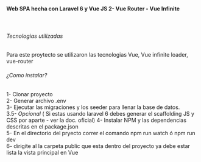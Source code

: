 <h4>Web SPA hecha con Laravel 6 y Vue JS 2- Vue Router - Vue Infinite</h4>

<br>

<h6>Tecnologias utilizadas</h6>

Para este proytecto se utilizaron las tecnologias Vue, Vue infinite loader, vue-router

<h6>¿Como instalar?</h6>



1- Clonar proyecto <br>
2- Generar archivo .env <br>
3- Ejecutar las migraciones y los seeder para llenar la base de datos. <br>
3.5- *Opcional* ( Si estas usando laravel 6 debes generar el scaffolding JS y CSS por aparte - ver la doc. oficial)
4- Instalar NPM y las dependencias descritas en el package.json <br>
5- En el directorio del pryecto correr el comando npm run watch ó npm run dev <br>
6- dirigite al la carpeta public que esta dentro del proyecto ya debe estar lista la vista principal en Vue

